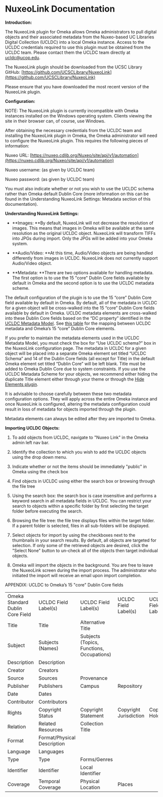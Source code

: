 NuxeoLink Documentation
========================

**Introduction:**

The NuxeoLink plugin for Omeka allows Omeka administrators to pull digital objects and their associated metadata from the Nuxeo-based UC Libraries Digital Collection (UCLDC) into a local Omeka instance. Access to the UCLDC credentials required to use this plugin must be obtained from the UCLDC team. Please contact them the UCLDC team directly at [ucldc@ucop.edu](mailto:ucldc@ucop.edu).

The NuxeoLink plugin should be downloaded from the UCSC Library GitHub: [https://github.com/UCSCLibrary/NuxeoLink](https://github.com/UCSCLibrary/NuxeoLink)

Please ensure that you have downloaded the most recent version of the NuxeoLink plugin.

**Configuration:**

NOTE: The NuxeoLink plugin is currently incompatible with Omeka instances installed on the Windows operating system. Clients viewing the site in their browser can, of course, use Windows.  

After obtaining the necessary credentials from the UCLDC team and installing the NuxeoLink plugin in Omeka, the Omeka administrator will need to configure the NuxeoLink plugin. This requires the following pieces of information:

Nuxeo URL: [https://nuxeo.cdlib.org/Nuxeo/site/api/v1/automation](https://nuxeo.cdlib.org/Nuxeo/site/api/v1/automation)

Nuxeo username: (as given by UCLDC team)

Nuxeo password: (as given by UCLDC team)

You must also indicate whether or not you wish to use the UCLDC schema rather than Omeka default Dublin Core (more information on this can be found in the Understanding NuxeoLink Settings: Metadata section of this documentation).

**Understanding NuxeoLink Settings:**

* **Images:
**By default, NuxeoLink will not decrease the resolution of images. This means that images in Omeka will be available at the same resolution as the original UCLDC object.
NuxeoLink will transform TIFFs into JPGs during import. Only the JPGs will be added into your Omeka system.

* **Audio/Video:
**At this time, Audio/Video objects are being handled differently from images in UCLDC. NuxeoLink does not currently support Audio/Video object.

* **Metadata:
**There are two options available for handling metadata. The first option is to use the 15 "core" Dublin Core fields available by default in Omeka and the second option is to use the UCLDC metadata scheme.

The default configuration of the plugin is to use the 15 “core” Dublin Core field available by default in Omeka. By default, all of the metadata in UCLDC for a given object will be cross-walked into the 15 “core” Dublin Core fields available by default in Omeka. UCLDC metadata elements are cross-walked into these Dublin Core fields based on the “DC property” identified in the [UCLDC Metadata Model](https://wiki.library.ucsf.edu/display/UCLDC/Metadata+scheme). See [this table](https://docs.google.com/spreadsheets/d/1UYml7kcOgipWZxgx27-sqUXUUThMwRf55lV8gv8f1vY/edit?usp=sharing) for the mapping between UCLDC metadata and Omeka’s 15 “core” Dublin Core elements.

If you prefer to maintain the metadata elements used in the UCLDC Metadata Model, you must check the box for “Use UCLDC schema?” box in the NuxeoLink configuration page. The metadata in UCLDC for a given object will be placed into a separate Omeka element set titled “UCLDC Schema” and 14 of the Dublin Core fields (all except for Title) in the default Omeka element set titled “Dublin Core” will be left blank. Title must be added to Omeka Dublin Core due to system constraints. If you use the UCLDC Metadata Scheme for your objects, we recommend either hiding the duplicate Title element either through your theme or through the [Hide Elements plugin](http://omeka.org/add-ons/plugins/hide-elements/).

It is advisable to choose carefully between these two metadata configuration options. They will apply across the entire Omeka instance and once NuxeoLink is configured, altering the metadata configuration could result in loss of metadata for objects imported through the plugin.

Metadata elements can always be edited after they are imported to Omeka.

**Importing UCLDC Objects:**

1. To add objects from UCLDC, navigate to "Nuxeo Link" in the Omeka admin left nav bar. 

2. Identify the collection to which you wish to add the UCLDC objects using the drop down menu.

3. Indicate whether or not the items should be immediately "public" in Omeka using the check box

4. Find objects in UCLDC using either the search box or browsing through the file tree

 1. Using the search box: the search box is case insensitive and performs a keyword search in all metadata fields in UCLDC. You can restrict your search to objects within a specific folder by first selecting the target folder before executing the search.

 2. Browsing the file tree: the file tree displays files within the target folder. If a parent folder is selected, files in all sub-folders will be displayed.

5. Select objects for import by using the checkboxes next to the thumbnails in your search results. By default, all objects are targeted for selection. If only some of the retrieved objects are desired, click the "Select None" button to un-check all of the objects then target individual objects.

6. Omeka will import the objects in the background. You are free to leave the NuxeoLink screen during the import process. The administrator who initiated the import will receive an email upon import completion.

APPENDIX: UCLDC to Omeka’s 15 "core" Dublin Core fields

<table>
 <tr>
 <td>Omeka Standard Dublin Core Field</td>
 <td>UCLDC Field Label(s)</td>
 <td>UCLDC Field Label(s)</td>
 <td>UCLDC Field Label(s)</td>
 <td>UCLDC Field Label(s)</td>
 <td>UCLDC Field Label(s)</td>
 <td>UCLDC Field Label(s)</td>
 <td>UCLDC Field Label(s)</td>
 <td>UCLDC Field Label(s)</td>
 <td>UCLDC Field Label(s)</td>
 </tr>
 <tr>
 <td>Title</td>
 <td>Title</td>
 <td>Alternative Title</td>
 <td></td>
 <td></td>
 <td></td>
 <td></td>
 <td></td>
 <td></td>
 <td></td>
 </tr>
 <tr>
 <td>Subject</td>
 <td>Subjects (Names)</td>
 <td>Subjects (Topics, Functions, Occupations)</td>
 <td></td>
 <td></td>
 <td></td>
 <td></td>
 <td></td>
 <td></td>
 <td></td>
 </tr>
 <tr>
 <td>Description</td>
 <td>Description</td>
 <td></td>
 <td></td>
 <td></td>
 <td></td>
 <td></td>
 <td></td>
 <td></td>
 <td></td>
 </tr>
 <tr>
 <td>Creator</td>
 <td>Creators</td>
 <td></td>
 <td></td>
 <td></td>
 <td></td>
 <td></td>
 <td></td>
 <td></td>
 <td></td>
 </tr>
 <tr>
 <td>Source</td>
 <td>Sources</td>
 <td>Provenance</td>
 <td></td>
 <td></td>
 <td></td>
 <td></td>
 <td></td>
 <td></td>
 <td></td>
 </tr>
 <tr>
 <td>Publisher</td>
 <td>Publishers</td>
 <td>Campus</td>
 <td>Repository</td>
 <td></td>
 <td></td>
 <td></td>
 <td></td>
 <td></td>
 <td></td>
 </tr>
 <tr>
 <td>Date</td>
 <td>Dates</td>
 <td></td>
 <td></td>
 <td></td>
 <td></td>
 <td></td>
 <td></td>
 <td></td>
 <td></td>
 </tr>
 <tr>
 <td>Contributor</td>
 <td>Contributors</td>
 <td></td>
 <td></td>
 <td></td>
 <td></td>
 <td></td>
 <td></td>
 <td></td>
 <td></td>
 </tr>
 <tr>
 <td>Rights</td>
 <td>Copyright Status</td>
 <td>Copyright Statement</td>
 <td>Copyright Jurisdiction</td>
 <td>Copyright Holders</td>
 <td>Copyright Contacts</td>
 <td>Copyright Note</td>
 <td>Licensing Statement</td>
 <td>Licensing Terms</td>
 <td>Licensing Note</td>
 </tr>
 <tr>
 <td>Relation</td>
 <td>Related Resources</td>
 <td>Collection Title</td>
 <td></td>
 <td></td>
 <td></td>
 <td></td>
 <td></td>
 <td></td>
 <td></td>
 </tr>
 <tr>
 <td>Format</td>
 <td>Format/Physical Description</td>
 <td></td>
 <td></td>
 <td></td>
 <td></td>
 <td></td>
 <td></td>
 <td></td>
 <td></td>
 </tr>
 <tr>
 <td>Language</td>
 <td>Languages</td>
 <td></td>
 <td></td>
 <td></td>
 <td></td>
 <td></td>
 <td></td>
 <td></td>
 <td></td>
 </tr>
 <tr>
 <td>Type</td>
 <td>Type</td>
 <td>Forms/Genres</td>
 <td></td>
 <td></td>
 <td></td>
 <td></td>
 <td></td>
 <td></td>
 <td></td>
 </tr>
 <tr>
 <td>Identifier</td>
 <td>Identifier</td>
 <td>Local Identifier</td>
 <td></td>
 <td></td>
 <td></td>
 <td></td>
 <td></td>
 <td></td>
 <td></td>
 </tr>
 <tr>
 <td>Coverage</td>
 <td>Temporal Coverage</td>
 <td>Physical Location</td>
 <td>Places</td>
 <td></td>
 <td></td>
 <td></td>
 <td></td>
 <td></td>
 <td></td>
 </tr>
</table>


